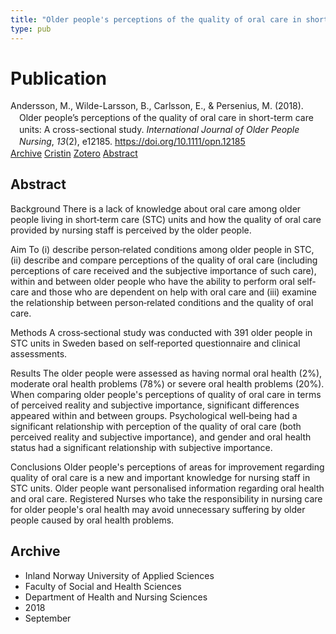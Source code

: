 ```yaml
---
title: "Older people's perceptions of the quality of oral care in short-term care units: A cross-sectional study"
type: pub
---
```

<h1>Publication</h1>
<article id="csl-bib-container-7CA9CPBE" class="csl-bib-container">
  <div class="csl-bib-body" style="line-height: 1.35; padding-left: 1em; text-indent:-1em;">
  <div class="csl-entry">Andersson, M., Wilde-Larsson, B., Carlsson, E., &amp; Persenius, M. (2018). Older people&#x2019;s perceptions of the quality of oral care in short-term care units: A cross-sectional study. <i>International Journal of Older People Nursing</i>, <i>13</i>(2), e12185. <a href="https://doi.org/10.1111/opn.12185">https://doi.org/10.1111/opn.12185</a></div>
</div>
  <div class="csl-bib-buttons">
    <a href="#taxonomy-article-7CA9CPBE" class="csl-bib-button">Archive</a>
    <a href="https://app.cristin.no/results/show.jsf?id=1608202" alt="Cristin URL" class="csl-bib-button">Cristin</a>
    <a href="http://zotero.org/groups/5022929/items/7CA9CPBE" alt="Zotero URL" class="csl-bib-button">Zotero</a>
    <a href="#abstract-article-7CA9CPBE" class="csl-bib-button">Abstract</a>
  </div>
  <div id="csl-bib-meta-container-7CA9CPBE"></div>
</article>
<div id="csl-bib-meta-7CA9CPBE" class="csl-bib-meta">
  <article id="abstract-article-7CA9CPBE" class="abstract-article">
    <h1>Abstract</h1>
    Background 
There is a lack of knowledge about oral care among older people living in short‐term care (STC) units and how the quality of oral care provided by nursing staff is perceived by the older people. 
 
Aim 
To (i) describe person‐related conditions among older people in STC, (ii) describe and compare perceptions of the quality of oral care (including perceptions of care received and the subjective importance of such care), within and between older people who have the ability to perform oral self‐care and those who are dependent on help with oral care and (iii) examine the relationship between person‐related conditions and the quality of oral care. 
 
Methods 
A cross‐sectional study was conducted with 391 older people in STC units in Sweden based on self‐reported questionnaire and clinical assessments. 
 
Results 
The older people were assessed as having normal oral health (2%), moderate oral health problems (78%) or severe oral health problems (20%). When comparing older people's perceptions of quality of oral care in terms of perceived reality and subjective importance, significant differences appeared within and between groups. Psychological well‐being had a significant relationship with perception of the quality of oral care (both perceived reality and subjective importance), and gender and oral health status had a significant relationship with subjective importance. 
 
Conclusions 
Older people's perceptions of areas for improvement regarding quality of oral care is a new and important knowledge for nursing staff in STC units. Older people want personalised information regarding oral health and oral care. Registered Nurses who take the responsibility in nursing care for older people's oral health may avoid unnecessary suffering by older people caused by oral health problems.
  </article>
  <article id="taxonomy-article-7CA9CPBE" class="taxonomy-article">
    <h1>Archive</h1>
    <ul>
      <li>Inland Norway University of Applied Sciences</li>
      <li>Faculty of Social and Health Sciences</li>
      <li>Department of Health and Nursing Sciences</li>
      <li>2018</li>
      <li>September</li>
    </ul>
  </article>
</div>
